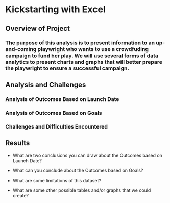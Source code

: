 # Kickstarting with Excel

## Overview of Project

### The purpose of this analysis is to present information to an up-and-coming playwright who wants to use a crowdfuding campaign to fund her play. We will use several forms of data analytics to present charts and graphs that will better prepare the playwright to ensure a successful campaign.

## Analysis and Challenges

### Analysis of Outcomes Based on Launch Date

### Analysis of Outcomes Based on Goals

### Challenges and Difficulties Encountered

## Results

- What are two conclusions you can draw about the Outcomes based on Launch Date?

- What can you conclude about the Outcomes based on Goals?

- What are some limitations of this dataset?

- What are some other possible tables and/or graphs that we could create?

